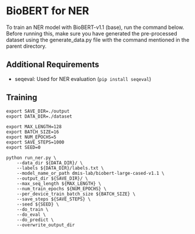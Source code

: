 # BioBERT for NER
To train an NER model with BioBERT-v1.1 (base), run the command below.
<br>
Before running this, make sure you have generated the pre-processed dataset using the generate_data.py file with the command mentioned in the parent directory. 

## Additional Requirements
- seqeval: Used for NER evaluation (```pip install seqeval```)

## Training
```
export SAVE_DIR=./output
export DATA_DIR=./dataset

export MAX_LENGTH=128
export BATCH_SIZE=16
export NUM_EPOCHS=5
export SAVE_STEPS=1000
export SEED=0

python run_ner.py \
    --data_dir ${DATA_DIR}/ \
    --labels ${DATA_DIR}/labels.txt \
    --model_name_or_path dmis-lab/biobert-large-cased-v1.1 \
    --output_dir ${SAVE_DIR}/ \
    --max_seq_length ${MAX_LENGTH} \
    --num_train_epochs ${NUM_EPOCHS} \
    --per_device_train_batch_size ${BATCH_SIZE} \
    --save_steps ${SAVE_STEPS} \
    --seed ${SEED} \
    --do_train \
    --do_eval \
    --do_predict \
    --overwrite_output_dir
```
